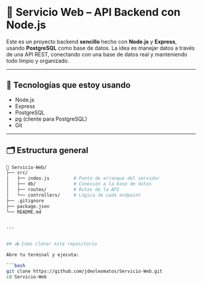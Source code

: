 # 🚀 Servicio Web – API Backend con Node.js

Este es un proyecto backend **sencillo** hecho con **Node.js** y **Express**, usando **PostgreSQL** como base de datos. La idea es manejar datos a través de una API REST, conectando con una base de datos real y manteniendo todo limpio y organizado.

---

## 🧰 Tecnologías que estoy usando

- Node.js
- Express
- PostgreSQL
- pg (cliente para PostgreSQL)
- Git

---

## 🗂 Estructura general

```bash
📁 Servicio-Web/
├── src/
│   ├── index.js         # Punto de arranque del servidor
│   ├── db/              # Conexión a la base de datos
│   ├── routes/          # Rutas de la API
│   └── controllers/     # Lógica de cada endpoint
├── .gitignore
├── package.json
└── README.md


---


## 📥 Cómo clonar este repositorio

Abre tu terminal y ejecuta:

```bash
git clone https://github.com/jdeoleomatos/Servicio-Web.git
cd Servicio-Web
